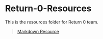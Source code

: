 # Return-0-Resources
This is the resources folder for Return 0 team.
>[Markdown Resource](https://guides.github.com/features/mastering-markdown/)
